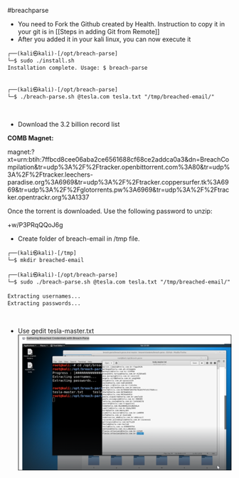 #breachparse


- You need to Fork the Github created by Health. Instruction to copy it in your git is in [[Steps in adding Git from Remote]]
- After you added it in your kali linux, you can now execute it
```
┌──(kali㉿kali)-[/opt/breach-parse]
└─$ sudo ./install.sh
Installation complete. Usage: $ breach-parse


┌──(kali㉿kali)-[/opt/breach-parse]
└─$ ./breach-parse.sh @tesla.com tesla.txt "/tmp/breached-email/"



```
-  Download the 3.2 billion record list

**COMB Magnet:**

magnet:?xt=urn:btih:7ffbcd8cee06aba2ce6561688cf68ce2addca0a3&dn=BreachCompilation&tr=udp%3A%2F%2Ftracker.openbittorrent.com%3A80&tr=udp%3A%2F%2Ftracker.leechers-paradise.org%3A6969&tr=udp%3A%2F%2Ftracker.coppersurfer.tk%3A6969&tr=udp%3A%2F%2Fglotorrents.pw%3A6969&tr=udp%3A%2F%2Ftracker.opentrackr.org%3A1337

Once the torrent is downloaded. Use the following password to unzip:

+w/P3PRqQQoJ6g

- Create folder of breach-email in /tmp file. 
```
┌──(kali㉿kali)-[/tmp]
└─$ mkdir breached-email

┌──(kali㉿kali)-[/opt/breach-parse]
└─$ sudo ./breach-parse.sh @tesla.com tesla.txt "/tmp/breached-email/"

Extracting usernames...
Extracting passwords...



```
- Use gedit tesla-master.txt
![Alt text](../Images/breach-parse.sh_image.png)

